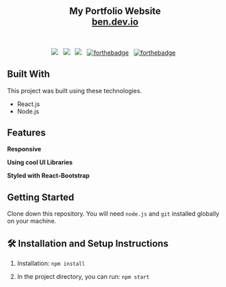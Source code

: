 <h2 align="center">
  My Portfolio Website<br/>
  <a href="https://ben-dev.vercel.app/" target="_blank">ben.dev.io</a>
</h2>

<br/>

<center>

[![](https://img.shields.io/badge/version-1.0.0-lightgrey)]() &nbsp;
[![](https://img.shields.io/badge/npm-8.19.2-green)]() &nbsp;
[![](https://img.shields.io/badge/react-18.2.0-yellowgreen)]() &nbsp;
[![forthebadge](https://forthebadge.com/images/badges/built-with-love.svg)](https://forthebadge.com) &nbsp;
[![forthebadge](https://forthebadge.com/images/badges/open-source.svg)](https://forthebadge.com) &nbsp;

</center>

## Built With

This project was built using these technologies.

- React.js
- Node.js

## Features

**Responsive**

**Using cool UI Libraries**

**Styled with React-Bootstrap**


## Getting Started

Clone down this repository. You will need `node.js` and `git` installed globally on your machine.

## 🛠 Installation and Setup Instructions

1. Installation: `npm install`

2. In the project directory, you can run: `npm start`